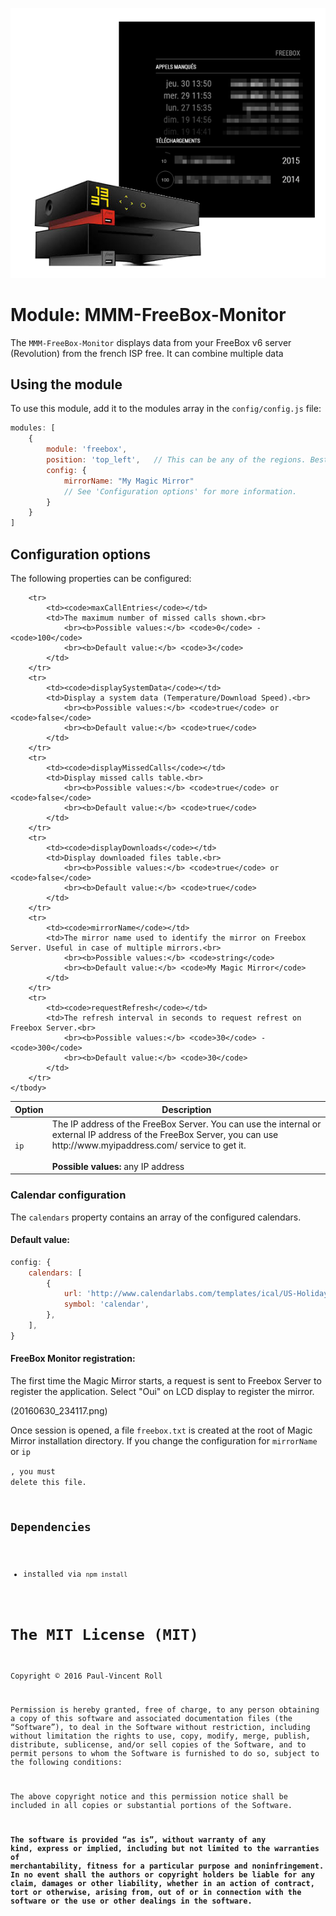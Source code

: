 
![MMM-FreeBox-Monitor: The module for MagicMirror. ](2016-06-30_14-34-46.png)

# Module: MMM-FreeBox-Monitor
The `MMM-FreeBox-Monitor` displays data from your FreeBox v6 server (Revolution) from the french ISP free. It can combine multiple data

## Using the module

To use this module, add it to the modules array in the `config/config.js` file:
````javascript
modules: [
	{
		module: 'freebox',
		position: 'top_left',	// This can be any of the regions. Best results in left or right regions.
		config: {
			mirrorName: "My Magic Mirror"
			// See 'Configuration options' for more information.
		}
	}
]
````

## Configuration options

The following properties can be configured:


<table width="100%">
	<!-- why, markdown... -->
	<thead>
		<tr>
			<th>Option</th>
			<th width="100%">Description</th>
		</tr>
	<thead>
	<tbody>
		<tr>
			<td><code>ip</code></td>
			<td>The IP address of the FreeBox Server. You can use the internal or external IP address of the FreeBox Server, you can use http://www.myipaddress.com/ service to get it.<br>
				<br><b>Possible values:</b> any IP address
			</td>
		</tr>
	
		<tr>
			<td><code>maxCallEntries</code></td>
			<td>The maximum number of missed calls shown.<br>
				<br><b>Possible values:</b> <code>0</code> - <code>100</code>
				<br><b>Default value:</b> <code>3</code>
			</td>
		</tr>
		<tr>
			<td><code>displaySystemData</code></td>
			<td>Display a system data (Temperature/Download Speed).<br>
				<br><b>Possible values:</b> <code>true</code> or <code>false</code>
				<br><b>Default value:</b> <code>true</code>
			</td>
		</tr>
		<tr>
			<td><code>displayMissedCalls</code></td>
			<td>Display missed calls table.<br>
				<br><b>Possible values:</b> <code>true</code> or <code>false</code>
				<br><b>Default value:</b> <code>true</code>
			</td>
		</tr>
		<tr>
			<td><code>displayDownloads</code></td>
			<td>Display downloaded files table.<br>
				<br><b>Possible values:</b> <code>true</code> or <code>false</code>
				<br><b>Default value:</b> <code>true</code>
			</td>
		</tr>
		<tr>
			<td><code>mirrorName</code></td>
			<td>The mirror name used to identify the mirror on Freebox Server. Useful in case of multiple mirrors.<br>
				<br><b>Possible values:</b> <code>string</code>
				<br><b>Default value:</b> <code>My Magic Mirror</code>
			</td>
		</tr>
		<tr>
			<td><code>requestRefresh</code></td>
			<td>The refresh interval in seconds to request refrest on Freebox Server.<br>
				<br><b>Possible values:</b> <code>30</code> - <code>300</code>
				<br><b>Default value:</b> <code>30</code>
			</td>
		</tr>
	</tbody>
</table>

### Calendar configuration

The `calendars` property contains an array of the configured calendars.

#### Default value:
````javascript
config: {
	calendars: [
		{
			url: 'http://www.calendarlabs.com/templates/ical/US-Holidays.ics',
			symbol: 'calendar',
		},
	],
}
````


#### FreeBox Monitor registration:

The first time the Magic Mirror starts, a request is sent to Freebox Server to register the application. Select "Oui" on LCD display to register the mirror.

(20160630_234117.png)

Once session is opened, a file <code>freebox.txt</code> is created at the root of Magic Mirror installation directory. If you change the configuration for <code>mirrorName</code> or <code>ip</p>, you must delete this file.

## Dependencies
- installed via `npm install`

The MIT License (MIT)
=====================

Copyright © 2016 Paul-Vincent Roll

Permission is hereby granted, free of charge, to any person
obtaining a copy of this software and associated documentation
files (the “Software”), to deal in the Software without
restriction, including without limitation the rights to use,
copy, modify, merge, publish, distribute, sublicense, and/or sell
copies of the Software, and to permit persons to whom the
Software is furnished to do so, subject to the following
conditions:

The above copyright notice and this permission notice shall be
included in all copies or substantial portions of the Software.

**The software is provided “as is”, without warranty of any kind, express or implied, including but not limited to the warranties of merchantability, fitness for a particular purpose and noninfringement. In no event shall the authors or copyright holders be liable for any claim, damages or other liability, whether in an action of contract, tort or otherwise, arising from, out of or in connection with the software or the use or other dealings in the software.**

